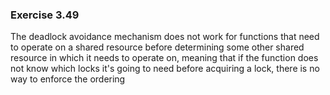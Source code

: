 ### Exercise 3.49
The deadlock avoidance mechanism does not work for functions that need to operate on a shared resource before determining some other shared resource in which it needs to operate on, meaning that if the function does not know which locks it's going to need before acquiring a lock, there is no way to enforce the ordering
